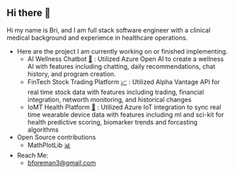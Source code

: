 ## Hi there 👋
Hi my name is Bri, and I am full stack software engineer with a clinical medical background and experience in healthcare operations.
- Here are the project I am currently working on or finished implementing.
  - AI Wellness Chatbot [🤖](github.com/brifore13/) : Utilized Azure Open AI to create a wellness AI with features including chatting, daily recommendations, chat history, and program creation.
  - FinTech Stock Trading Platform [📈](github.com/brifore13) : Utilized Alpha Vantage API for real time stock data with features including trading, financial integration, networth monitoring, and historical changes
  - IoMT Health Platform [👟](github.com/brifore13) : Utilized Azure IoT integration to sync real time wearable device data with features including ml and sci-kit for health predictive scoring, biomarker trends and forcasting algorithms
- Open Source contributions
  - MathPlotLib [📊]([github.com/brifore13](https://github.com/matplotlib/matplotlib/pull/29696))
- Reach Me:
  - bforeman3@gmail.com 
<!--
**brifore13/brifore13** is a ✨ _special_ ✨ repository because its `README.md` (this file) appears on your GitHub profile.

Here are some ideas to get you started:

- 🔭 I’m currently working on ...
- 🌱 I’m currently learning ...
- 👯 I’m looking to collaborate on ...
- 🤔 I’m looking for help with ...
- 💬 Ask me about ...
- 📫 How to reach me: ...
- 😄 Pronouns: ...
- ⚡ Fun fact: ...
-->
